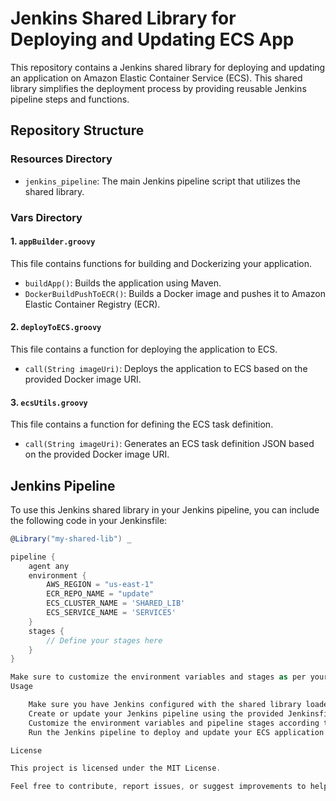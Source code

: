 # Jenkins Shared Library for Deploying and Updating ECS App

This repository contains a Jenkins shared library for deploying and updating an application on Amazon Elastic Container Service (ECS). This shared library simplifies the deployment process by providing reusable Jenkins pipeline steps and functions.

## Repository Structure

### Resources Directory

- `jenkins_pipeline`: The main Jenkins pipeline script that utilizes the shared library.

### Vars Directory

#### 1. `appBuilder.groovy`

This file contains functions for building and Dockerizing your application.

- `buildApp()`: Builds the application using Maven.
- `DockerBuildPushToECR()`: Builds a Docker image and pushes it to Amazon Elastic Container Registry (ECR).

#### 2. `deployToECS.groovy`

This file contains a function for deploying the application to ECS.

- `call(String imageUri)`: Deploys the application to ECS based on the provided Docker image URI.

#### 3. `ecsUtils.groovy`

This file contains a function for defining the ECS task definition.

- `call(String imageUri)`: Generates an ECS task definition JSON based on the provided Docker image URI.

## Jenkins Pipeline

To use this Jenkins shared library in your Jenkins pipeline, you can include the following code in your Jenkinsfile:

```groovy
@Library("my-shared-lib") _

pipeline {
    agent any
    environment {
        AWS_REGION = "us-east-1"
        ECR_REPO_NAME = "update"
        ECS_CLUSTER_NAME = 'SHARED_LIB'
        ECS_SERVICE_NAME = 'SERVICE5'
    }
    stages {
        // Define your stages here
    }
}

Make sure to customize the environment variables and stages as per your project requirements.
Usage

    Make sure you have Jenkins configured with the shared library loaded from this repository.
    Create or update your Jenkins pipeline using the provided Jenkinsfile.
    Customize the environment variables and pipeline stages according to your application and deployment needs.
    Run the Jenkins pipeline to deploy and update your ECS application.

License

This project is licensed under the MIT License.

Feel free to contribute, report issues, or suggest improvements to help make this shared library even better

